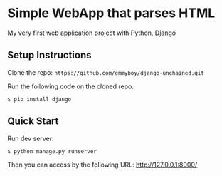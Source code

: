 # Simple WebApp that parses HTML

My very first web application project with Python, Django


## Setup Instructions

Clone the repo: `https://github.com/emmyboy/django-unchained.git`

Run the following code on the cloned repo:
```
$ pip install django
```


## Quick Start

Run dev server:
```
$ python manage.py runserver
```

Then you can access by the following URL:
http://127.0.0.1:8000/
